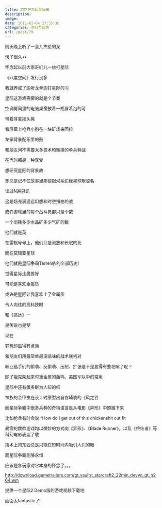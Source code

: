 ```yaml
---
title: 忽然怀念起星际来
description: 
image: 
date: 2011-02-04 23:35:36
categories: 苟且与远方
url: /post/79
---
```


前天晚上听了一会儿杰伦的龙

愣了很久••

怀念起以前大家哥们儿一伙打星际

《八度空间》发行没多

我就养成了边听龙拳边打星际的习

星际这游戏需要的就是个节奏

空调房间里的电脑桌旁放着一瓶冒着泡的可

带着耳麦摇头晃

看屏幕上枪兵小狗在一块矿场来回拉

龙拳背景配乐里的鼓

和朋友间不需要太多技术和微操的单兵种战

在当时都是一种享受

想研究星际的背景故

却总是记不住故事里那些银河系边缘星球艰涩名

读过N遍只记

这是场充满遥远幻想和时空扭曲的战

或许游戏里的每个战斗员都只是个数

一个消耗多少水晶矿多少气矿的数

他们就是英

在雷根号号上，他们只是流放和长眠的死

而在莫瑞亚星球

他们就是星际争霸Terren族的全部历史!

觉得星际比魔兽好

可能是喜欢金属质

或许是星际让我喜欢上了金属质

令人向往的高科技时

和《高达》一

是传说也是梦

现在

梦想却显得有点简

和朋友们用最简单最没品味的战术联机对

职业选手们的偷袭、反偷袭、压制、扩张是不是显得有些花哨了呢？

除了坦克架起来时重金属的轰鸣、美国军队中的常用

星际中还有很多鲜为人知的细

神族的金甲虫在设计时原型出自宫崎俊的《风之谷

而星际争霸中很多兵种的奇特语言是从电影《异形》中照搬下来

比如枪兵有时会说  “How do I get out of this chickenshit out fit

暴雪的数款游戏均以微妙的方式向《异形》、《Blade Runner》，以及《终结者》等科幻电影表达了敬

技术上的东西总是只能在短时间内吸引人们的眼

而星际争霸能够永恒

应该是各玩家对它本身的怀念了。。。

http://download.gametrailers.com/gt_vault/t_starcraft2_22min_devwt_gt_h264.wm

提供一个星际2 Demo版的游戏视频下载地

画面太fantastic了!